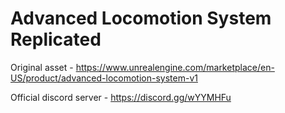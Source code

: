 # Advanced Locomotion System Replicated
Original asset - https://www.unrealengine.com/marketplace/en-US/product/advanced-locomotion-system-v1

Official discord server - https://discord.gg/wYYMHFu
